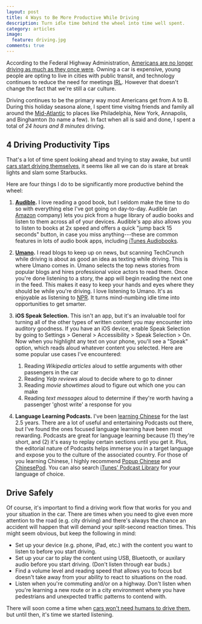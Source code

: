 ```yaml
---
layout: post
title: 4 Ways to Be More Productive While Driving
description: Turn idle time behind the wheel into time well spent.
category: articles
image:
  feature: driving.jpg
comments: true
---
```


According to the Federal Highway Administration, [Americans are no longer driving as much as they once were](http://bigstory.ap.org/article/stats-show-americans-not-driving-anymore). Owning a car is expensive, young people are opting to live in cities with public transit, and technology continues to reduce the need for meetings [IRL](http://www.urbandictionary.com/define.php?term=IRL). However that doesn't change the fact that we're still a car culture.

Driving continues to be the primary way most Americans get from A to B. During this holiday seasona alone, I spent time visitng friends and family all around the [Mid-Atlantic](http://en.wikipedia.org/wiki/Mid-Atlantic_states) to places like Philadelphia, New York, Annapolis, and Binghamton (to name a few). In fact when all is said and done, I spent a total of _24 hours and 8 minutes_ driving.

## 4 Driving Productivity Tips
That's a lot of time spent looking ahead and trying to stay awake, but until [cars start driving themselves](http://en.wikipedia.org/wiki/Autonomous_car), it seems like all we can do is stare at break lights and slam some Starbucks.

Here are four things I do to be significantly more productive behind the wheel:

1. **[Audible](http://audible.com/).** I love reading a good book, but I seldom make the time to do so with everything else I've got going on day-to-day. Audible (an [Amazon](http://amazon.com) company) lets you pick from a huge library of audio books and listen to them across all of your devices. Audible's app also allows you to listen to books at 2x speed and offers a quick "jump back 15 seconds" button, in case you miss anything---these are common features in lots of audio book apps, including [iTunes Audiobooks](https://itunes.apple.com/WebObjects/MZStore.woa/wa/viewGrouping?cc=us&id=28).

2. **[Umano](http://umanoapp.com/).** I read blogs to keep up on news, but scanning TechCrunch while driving is about as good an idea as texting while driving. This is where Umano comes in. Umano selects the top news stories from popular blogs and hires professional voice actors to read them. Once you're done listening to a story, the app will begin reading the next one in the feed. This makes it easy to keep your hands and eyes where they should be while you're driving. I love listening to Umano. It's as enjoyable as listening to [NPR](http://en.wikipedia.org/wiki/NPR). It turns mind-numbing idle time into opportunities to get smarter.

3. **iOS Speak Selection.** This isn't an app, but it's an invaluable tool for turning all of the other types of written content you may encounter into auditory goodness. If you have an iOS device, enable Speak Selection by going to Settings > General > Accessibility > Speak Selection > On. Now when you highlight any text on your phone, you'll see a "Speak" option, which reads aloud whatever content you selected. Here are some popular use cases I've encountered:

	1. Reading _Wikipedia articles_ aloud to settle arguments with other passengers in the car
	2. Reading _Yelp reviews_ aloud to decide where to go to dinner
	3. Reading _movie showtimes_ aloud to figure out which one you can make
	4. Reading _text messages_ aloud to determine if they're worth having a passenger 'ghost write' a response for you

4. **Language Learning Podcasts.** I've been [learning Chinese](/learning-chinese) for the last 2.5 years. There are a lot of useful and entertaining Podcasts out there, but I've found the ones focused language learning have been most rewarding. Podcasts are great for language learning because (1) they're short, and (2) it's easy to replay certain sections until you get it. Plus, the editorial nature of Podcasts helps immerse you in a target language and expose you to the culture of the associated country. For those of you learning Chinese, I highly recommend [Popup Chinese](http://popupchinese.com/) and [ChinesePod](http://chinesepod.com/). You can also search [iTunes' Podcast Library](https://itunes.apple.com/WebObjects/MZStore.woa/wa/viewGrouping?cc=us&id=33) for your language of choice.

## Drive Safely
Of course, it's important to find a driving work flow that works for you and your situation in the car. There are times when you need to give even more attention to the road (e.g. city driving) and there's always the chance an accident will happen that will demand your split-second reaction times. This might seem obvious, but keep the following in mind:

 - Set up your device (e.g. phone, iPad, etc.) with the content you want to listen to before you start driving.
 - Set up your car to play the content using USB, Bluetooth, or auxilary audio before you start driving. (Don't listen through ear buds.)
 - Find a volume level and reading speed that allows you to focus but doesn't take away from your ability to react to situations on the road.
 - Listen when you're commuting and/or on a highway. Don't listen when you're learning a new route or in a city environment where you have pedestrians and unexpected traffic patterns to contend with.

There will soon come a time when [cars won't need humans to drive them](http://en.wikipedia.org/wiki/Google_driverless_car), but until then, it's time we started listening.